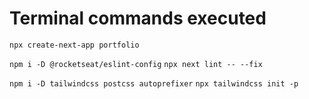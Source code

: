 # Terminal commands executed

`npx create-next-app portfolio`

`npm i -D @rocketseat/eslint-config`
`npx next lint -- --fix`

`npm i -D tailwindcss postcss autoprefixer`
`npx tailwindcss init -p`

